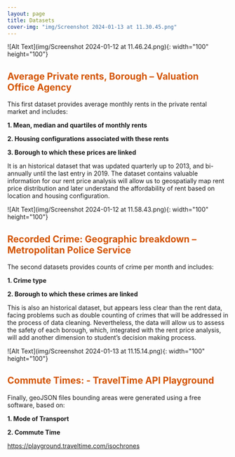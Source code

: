 ```yaml
---
layout: page
title: Datasets
cover-img: "img/Screenshot 2024-01-13 at 11.30.45.png"
---
```

![Alt Text](img/Screenshot 2024-01-12 at 11.46.24.png){: width="100" height="100"}

## <span style="color: #D35400 ;">Average Private rents, Borough – Valuation Office Agency</span>

This first dataset provides average monthly rents in the private rental market and includes:

<strong>1. Mean, median and quartiles of monthly rents</strong>

<strong>2. Housing configurations associated with these rents</strong>

<strong>3. Borough to which these prices are linked</strong>

It is an historical dataset that was updated quarterly up to 2013, and bi-annually until the last entry in 2019. The dataset contains valuable information for our rent price analysis will allow us to geospatially map rent price distribution and later understand the affordability of rent based on location and housing configuration.



![Alt Text](img/Screenshot 2024-01-12 at 11.58.43.png){: width="100" height="100"}

## <span style="color: #D35400 ;">Recorded Crime: Geographic breakdown – Metropolitan Police Service</span>
The second datasets provides counts of crime per month and includes:

<strong>1. Crime type</strong>

<strong>2. Borough to which these crimes are linked</strong>

This is also an historical dataset, but appears less clear than the rent data, facing problems such as double counting of crimes that will be addressed in the process of data cleaning. Nevertheless, the data will allow us to assess the safety of each borough, which, integrated with the rent price analysis, will add another dimension to student’s decision making process.



![Alt Text](img/Screenshot 2024-01-13 at 11.15.14.png){: width="100" height="100"}

## <span style="color: #D35400 ;">Commute Times: - TravelTime API Playground</span>
Finally, geoJSON files bounding areas were generated using a free software, based on:

<strong>1. Mode of Transport</strong>

<strong>2. Commute Time</strong>

https://playground.traveltime.com/isochrones
